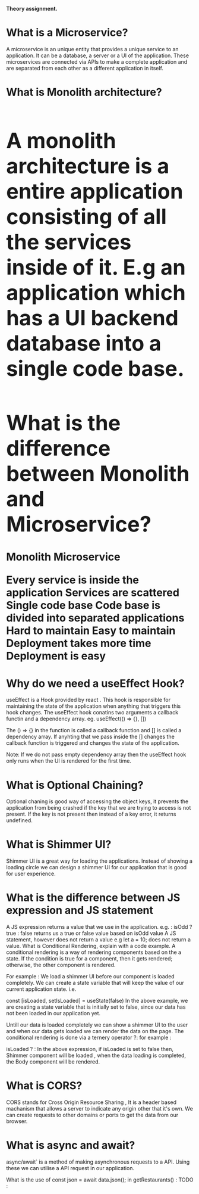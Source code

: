 **Theory assignment.**

**<h1>What is a Microservice?</h1>**

A microservice is an unique entity that provides a unique service to an application. It can be a database, a server or a UI of the application. These microservices are connected via APIs to make a complete application and are separated from each other as a different application in itself.

**<h1>What is Monolith architecture?<h1>**

A monolith architecture is a entire application consisting of all the services inside of it. E.g an application which has a UI backend database into a single code base.

**<h1>What is the difference between Monolith and Microservice?</h1>**

**Monolith	Microservice**

Every service is inside the application	Services are scattered
Single code base	Code base is divided into separated applications
Hard to maintain	Easy to maintain
Deployment takes more time	Deployment is easy 
  
**<h1>Why do we need a useEffect Hook?</h1>**

useEffect is a Hook provided by react . This hook is responsible for maintaining the state of the application when anything that triggers this hook changes. The useEffect hook conatins two arguments a callback functin and a dependency array. eg.   useEffect(() => {}, [])

The () => {} in the function is called a callback function and [] is called a dependency array. If anyhting that we pass inside the [] changes the callback function is triggered and changes the state of the application.

Note: If we do not pass empty dependency array then the useEffect hook only runs when the UI is rendered for the first time. 

**<h1>What is Optional Chaining?</h1>**

Optional chaning is good way of accessing the object keys, it prevents the application from being crashed if the key that we are trying to access is not present. If the key is not present then instead of a key error, it returns undefined. 

**<h1>What is Shimmer UI?</h1>**

Shimmer UI is a great way for loading the applications. Instead of showing a loading circle we can design a shimmer UI for our application that is good for user experience. 

**<h1>What is the difference between JS expression and JS statement**</h1>

A JS expression returns a value that we use in the application. e.g. : isOdd ? true : false returns us a true or false value based on isOdd value
A JS statement, however does not return a value e.g   let a = 10; does not return a value.
What is Conditional Rendering, explain with a code example.
A conditional rendering is a way of rendering components based on the a state. If the condition is true for a component, then it gets rendered; otherwise, the other component is rendered.

For example : We load a shimmer UI before our component is loaded completely. We can create a state variable that will keep the value of our current application state. i.e.

  const [isLoaded, setIsLoaded] = useState(false)
In the above example, we are creating a state variable that is initially set to false, since our data has not been loaded in our application yet.

Untill our data is loaded completely we can show a shimmer UI to the user and when our data gets loaded we can render the data on the page. The conditional rendering is done via a ternery operator ?: for example :

isLoaded ? <Body /> : <Shimmer />
In the above expression, if isLoaded is set to false then, Shimmer component will be loaded , when the data loading is completed, the Body component will be rendered.

**<h1>What is CORS? </h1>**
CORS stands for Cross Origin Resource Sharing , It is a header based machanism that allows a server to indicate any origin other that it's own. We can create requests to other domains or ports to get the data from our browser.

**<h1>What is async and await?</h1>**
async/await` is a method of making asynchronous requests to a API. Using these we can utilise a API request in our application.

What is the use of const json = await data.json(); in getRestaurants()
: TODO :
